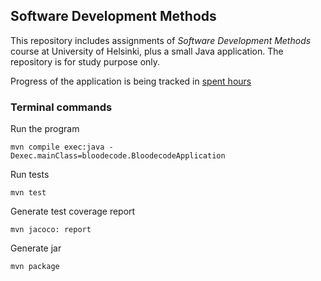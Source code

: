 ## Software Development Methods ##

This repository includes assignments of *Software Development Methods* course at University of Helsinki, plus a small Java application.
The repository is for study purpose only.

Progress of the application is being tracked in [spent hours](https://github.com/solasuo/SoftwareDevelopmentMethods/blob/main/Documentation/hours.md)

### Terminal commands ###

Run the program
```
mvn compile exec:java -Dexec.mainClass=bloodecode.BloodecodeApplication
```
Run tests
```
mvn test
```
Generate test coverage report
```
mvn jacoco: report
```
Generate jar
```
mvn package
```
